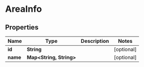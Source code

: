 
# AreaInfo

## Properties
Name | Type | Description | Notes
------------ | ------------- | ------------- | -------------
**id** | **String** |  |  [optional]
**name** | **Map&lt;String, String&gt;** |  |  [optional]



